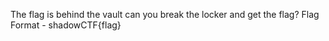The flag is behind the vault can you break the locker and get the flag?
Flag Format - shadowCTF{flag}
